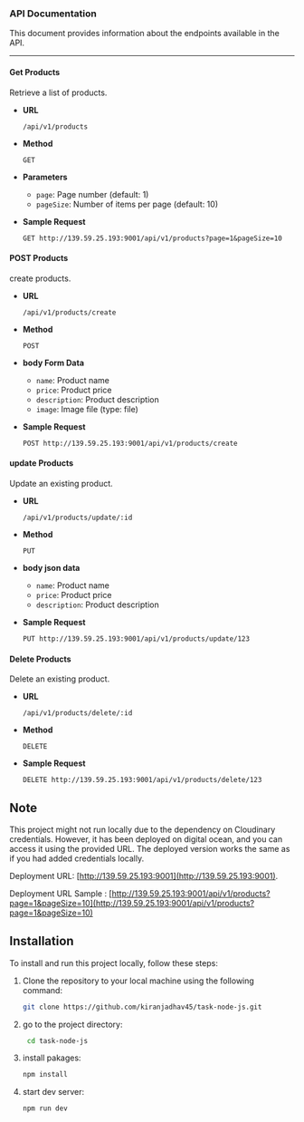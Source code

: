 ### API Documentation

This document provides information about the endpoints available in the API.

---

#### Get Products

Retrieve a list of products.

- **URL**

  `/api/v1/products`

- **Method**

  `GET`

- **Parameters**

  - `page`: Page number (default: 1)
  - `pageSize`: Number of items per page (default: 10)

- **Sample Request**

  ```http
  GET http://139.59.25.193:9001/api/v1/products?page=1&pageSize=10
  ```

#### POST Products

create products.

- **URL**

  `/api/v1/products/create`

- **Method**

  `POST`

- **body Form Data**

  - `name`: Product name
  - `price`: Product price
  - `description`: Product description
  - `image`: Image file (type: file)

- **Sample Request**

  ```http
  POST http://139.59.25.193:9001/api/v1/products/create
  ```

#### update Products

Update an existing product.

- **URL**

  `/api/v1/products/update/:id`

- **Method**

  `PUT`

- **body json data**

  - `name`: Product name
  - `price`: Product price
  - `description`: Product description

- **Sample Request**

  ```http
  PUT http://139.59.25.193:9001/api/v1/products/update/123
  ```

#### Delete Products

Delete an existing product.

- **URL**

  `/api/v1/products/delete/:id`

- **Method**

  `DELETE`

- **Sample Request**

  ```http
  DELETE http://139.59.25.193:9001/api/v1/products/delete/123

  ```

## Note

This project might not run locally due to the dependency on Cloudinary credentials. However, it has been deployed on digital ocean, and you can access it using the provided URL. The deployed version works the same as if you had added credentials locally.

<!-- Deployment URL: [http://139.59.25.193:9001](http://139.59.25.193:9001)
Deployment URL Sample : [http://139.59.25.193:9001/api/v1/products?page=1&pageSize=10](http://139.59.25.193:9001/api/v1/products?page=1&pageSize=10) -->

Deployment URL: [http://139.59.25.193:9001](http://139.59.25.193:9001).

Deployment URL Sample : [http://139.59.25.193:9001/api/v1/products?page=1&pageSize=10](http://139.59.25.193:9001/api/v1/products?page=1&pageSize=10)

## Installation

To install and run this project locally, follow these steps:

1. Clone the repository to your local machine using the following command:

   ```bash
   git clone https://github.com/kiranjadhav45/task-node-js.git
   ```

2. go to the project directory:

   ```bash
    cd task-node-js
   ```

3. install pakages:

   ```bash
   npm install
   ```

4. start dev server:
   ```bash
   npm run dev
   ```
